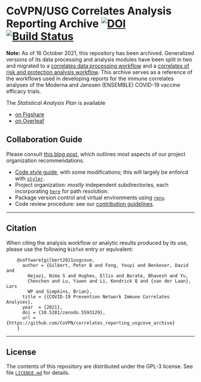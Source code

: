 # CoVPN/USG Correlates Analysis Reporting Archive [![DOI](https://zenodo.org/badge/DOI/10.5281/zenodo.5593129.svg)](https://doi.org/10.5281/zenodo.5593129) [![Build Status](https://app.travis-ci.com/CoVPN/correlates_reporting_usgcove_archive.svg?branch=master)](https://app.travis-ci.com/CoVPN/correlates_reporting_usgcove_archive)

__Note:__ As of 16 October 2021, this repository has been archived. Generalized
versions of its data processing and analysis modules have been split in two and
migrated to a [correlates data processing
workflow](https://github.com/CoVPN/correlates_processing/) and a [correlates of
risk and protection analysis
workflow](https://github.com/CoVPN/correlates_reporting2/). This archive serves
as a reference of the workflows used in developing reports for the immune
correlates analyses of the Moderna and Janssen (ENSEMBLE) COVID-19 vaccine
efficacy trials.

The _Statistical Analysis Plan_ is available
  * [on Figshare](https://doi.org/10.6084/m9.figshare.13198595)
  * [on Overleaf](https://www.overleaf.com/project/5ecd5bcc18e1d30001c913ec)

## Collaboration Guide

Please consult [this blog
post](https://davidbphd.com/project-organization-for-reproducible-data-science/),
which outlines most aspects of our project organization recommendations.

* [Code style guide](https://style.tidyverse.org/), with some modifications;
  this will largely be enforcd with [`styler`](https://styler.r-lib.org/).
* Project organization: _mostly_ independent subdirectories, each incorporating
  [`here`](https://here.r-lib.org/) for path resolution.
* Package version control and virtual environments using
  [`renv`](https://rstudio.github.io/renv/).
* Code review procedure: see our [contribution
   guidelines](https://github.com/CoVPN/correlates_reporting_usgcove_archive/blob/master/CONTRIBUTING.md).

---

## Citation

When citing the analysis workflow or analytic results produced by its use,
please use the following `BibTeX` entry or equivalent:

        @software{gilbert2021usgcove,
          author = {Gilbert, Peter B and Fong, Youyi and Benkeser, David and
            Hejazi, Nima S and Hughes, Ellis and Borate, Bhavesh and Yu,
            Chenchen and Lu, Yiwen and Li, Kendrick Q and {van der Laan}, Lars
            WP and Simpkins, Brian},
          title = {{COVID-19 Prevention Network Immune Correlates Analyses},
          year  = {2021},
          doi = {10.5281/zenodo.5593129},
          url = {https://github.com/CoVPN/correlates_reporting_usgcove_archive}
        }

---

## License

The contents of this repository are distributed under the GPL-3 license. See
file [`LICENSE.md`](https://github.com/CoVPN/correlates_reporting_usgcove_archive/blob/master/LICENSE.md)
for details.

